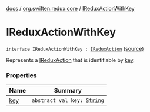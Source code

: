 [docs](../../index.md) / [org.swiften.redux.core](../index.md) / [IReduxActionWithKey](./index.md)

# IReduxActionWithKey

`interface IReduxActionWithKey : `[`IReduxAction`](../-i-redux-action.md) [(source)](https://github.com/protoman92/KotlinRedux/tree/master/common/common-core/src/main/kotlin/org/swiften/redux/core/Core.kt#L42)

Represents a [IReduxAction](../-i-redux-action.md) that is identifiable by [key](key.md).

### Properties

| Name | Summary |
|---|---|
| [key](key.md) | `abstract val key: `[`String`](https://kotlinlang.org/api/latest/jvm/stdlib/kotlin/-string/index.html) |
